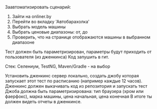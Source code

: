 Заавтоматизировать сценарий:

1. Зайти на onliner.by
2. Перейти во вкладку 'Автобарахолка'
3. Выбрать модель машины
4. Выбрать ценовые диапазоны: от, до
5. Проверить, что на странице отображаются машины в выбранном диапазоне

Тест должен быть параметризирован, параметры будут приходить от пользователя (из дженкинса)
Код запушить в гит.

Стек: Селениум, TestNG, Maven/Gradle - на выбор

Установить дженкинс сервер локально, создать джобу которая запускает этот тест по расписанию (например каждые 12 часов).
Дженкинс должен выкачивать код из репозитория и запускать тест Джоба должна быть параметризирована: тип браузера (хром
или фаерфокс), марка машины, цена начальная, цена конечная В итоге ты должен видеть отчеты в дженкинсе.